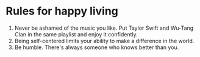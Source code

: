 # Rules for happy living
1. Never be ashamed of the music you like. Put Taylor Swift and Wu-Tang Clan in the same playlist and enjoy it confidently.
2. Being self-centered limits your ability to make a difference in the world.
3. Be humble. There's always someone who knows better than you.
